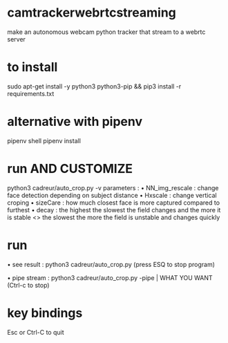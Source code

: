 # camtrackerwebrtcstreaming
make an autonomous webcam python tracker that stream to a webrtc server

# to install
sudo apt-get install -y python3 python3-pip && pip3 install -r requirements.txt
# alternative with pipenv
pipenv shell
pipenv install


# run AND CUSTOMIZE 
python3 cadreur/auto_crop.py -v
parameters :
• NN_img_rescale : change face detection depending on subject distance
• Hxscale : change vertical croping
• sizeCare : how much closest face is more captured compared to furthest 
• decay : the highest the slowest the field changes and the more it is stable <> the slowest the more the field is unstable and changes quickly 

# run 
• see result : python3 cadreur/auto_crop.py (press ESQ to stop program)

• pipe stream : python3 cadreur/auto_crop.py -pipe | WHAT YOU WANT (Ctrl-c to stop)


# key bindings
Esc or Ctrl-C to quit

